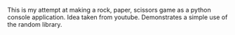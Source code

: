 This is my attempt at making a rock, paper, scissors game as a python console application.
Idea taken from youtube. Demonstrates a simple use of the random library.
